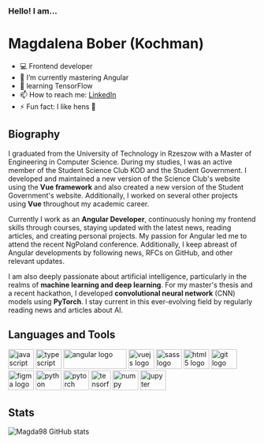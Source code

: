 ### Hello! I am...
# Magdalena Bober (Kochman)

- 💻 Frontend developer 
- 🌱 I’m currently mastering Angular
- 📖 learning TensorFlow
- 📫 How to reach me: [LinkedIn](https://linkedin.com/in/magdalena-bober)
- ⚡ Fun fact: I like hens 🐓

## Biography
I graduated from the University of Technology in Rzeszow with a Master of Engineering in Computer Science. During my studies, I was an active member of the Student Science Club KOD and the Student Government. I developed and maintained a new version of the Science Club's website using the **Vue framework** and also created a new version of the Student Government's website. Additionally, I worked on several other projects using **Vue** throughout my academic career.

Currently I work as an **Angular Developer**, continuously honing my frontend skills through courses, staying updated with the latest news, reading articles, and creating personal projects. My passion for Angular led me to attend the recent NgPoland conference. Additionally, I keep abreast of Angular developments by following news, RFCs on GitHub, and other relevant updates.

I am also deeply passionate about artificial intelligence, particularly in the realms of **machine learning and deep learning**. For my master's thesis and a recent hackathon, I developed **convolutional neural network** (CNN) models using **PyTorch**. I stay current in this ever-evolving field by regularly reading news and articles about AI.

## Languages and Tools  
<div align="left">
  <img src="https://cdn.jsdelivr.net/gh/devicons/devicon/icons/javascript/javascript-original.svg" height="40" width="52" alt="javascript logo"  />
  <img src="https://cdn.jsdelivr.net/gh/devicons/devicon/icons/typescript/typescript-original.svg" height="40" width="52" alt="typescript logo" />
  <img src="https://angular.dev/assets/images/press-kit/angular_wordmark_gradient.png" height="40" width="128" alt="angular logo"  />
  <img src="https://cdn.jsdelivr.net/gh/devicons/devicon/icons/vuejs/vuejs-original.svg" height="40" width="52" alt="vuejs logo"  />
  <img src="https://cdn.jsdelivr.net/gh/devicons/devicon/icons/sass/sass-original.svg" height="40" width="52" alt="sass logo"  />
  <img src="https://cdn.jsdelivr.net/gh/devicons/devicon/icons/html5/html5-original.svg" height="40" width="52" alt="html5 logo"  />
  <img src="https://cdn.jsdelivr.net/gh/devicons/devicon/icons/git/git-original.svg" height="40" width="52" alt="git logo"  />
  <img src="https://cdn.jsdelivr.net/gh/devicons/devicon/icons/figma/figma-original.svg" height="40" width="52" alt="figma logo"  />
  <img src="https://cdn.jsdelivr.net/gh/devicons/devicon/icons/python/python-original.svg" height="40" width="52" alt="python logo"  />
  <img src="https://pytorch.org/assets/images/logo-icon.svg" height="40" width="52" alt="pytorch logo"  />
  <img src="https://upload.wikimedia.org/wikipedia/commons/thumb/2/2d/Tensorflow_logo.svg/115px-Tensorflow_logo.svg.png" height="40" width="40" alt="tensorflow logo"  />
  <img src="https://cdn.jsdelivr.net/gh/devicons/devicon/icons/numpy/numpy-original.svg" height="40" width="52" alt="numpy logo"  />
  <img src="https://cdn.jsdelivr.net/gh/devicons/devicon/icons/jupyter/jupyter-original.svg" height="40" width="52" alt="jupyter logo"  />
</div>

## Stats

![Magda98 GitHub stats](https://github-readme-stats.vercel.app/api?username=magda98&count_private=true&theme=tokyonight)

<!--
**Magda98/Magda98** is a ✨ _special_ ✨ repository because its `README.md` (this file) appears on your GitHub profile.

Here are some ideas to get you started:

- 🔭 I’m currently working on ...
- 🌱 I’m currently learning ...
- 👯 I’m looking to collaborate on ...
- 🤔 I’m looking for help with ...
- 💬 Ask me about ...
- 📫 How to reach me: ...
- ⚡ Fun fact: ...
-->
